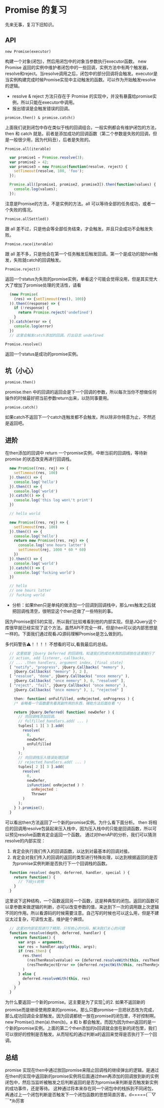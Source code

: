 # Promise 的复习

先来无事，复习下旧知识。

## API

`new Promise(executor)`

构建一个对象(闭包)，然后用闭包中的对象当参数执行executor函数。
new Promise 返回的实例中维护者闭包中的一些回调，实例方法中有两个触发器，resolve和reject。当resolve调用之后，闭包中的部分回调将会触发。executor是当实例构建完成时候Promise实现中主动触发的函数。可以作为开始触发resolve的逻辑。

* resolve & reject 方法只存在于 Promise 的实现中，并没有暴露给promise实例，所以只能在executor中调用。
* 报出错误是会触发错误的回调。

`promise.then() & promise.catch()`

上面我们说到闭包中存在类似于栈的回调组合。一般实例都会有维护闭包的方法，then 和 catch 就是。前者是添加成功的回调函数（第二个参数是失败的回调，但是一般很少用，因为代码丑），后者是失败的。

`Promise.all(iterable)`

```js
  var promise1 = Promise.resolve(3);
  var promise2 = 42;
  var promise3 = new Promise(function(resolve, reject) {
    setTimeout(resolve, 100, 'foo');
  });

  Promise.all([promise1, promise2, promise3]).then(function(values) {
    console.log(values);
  });
```

注意是Promise的方法，不是实例的方法。all 可以等待全部的任务成功，或者一个失败的情况。

`Promise.allSettled()`

跟 all 差不过，只是他会等全部任务结束，才会触发。并且只会成功不会触发失败。

`Promise.race(iterable)`

跟 all 差不多，只是他会在第一个任务触发后触发回调。第一个是成功的就then触发，失败就catch的回调触发。

`Promise.reject()`

返回一个status为失败的promise实例，单看这个可能会觉得没用，但是其实觉大大了增加了promise处理的灵活性，请看

```js
  (new Promise(
    (res) => {setTimeout(res(), 100)}
  )).then((response) => {
    if (!response) {
      return Promise.reject('undefined')
    }
  }).catch(error => {
    console.log(error)
  })
  // 这里会触发catch添加的回调。打出日志 undefined
```

`Promise.resolve()`

返回一个status是成功的promise实例。

## 坑（小心）

`promise.then()`

promise.then 中的回调的返回会是下一个回调的参数，所以每次当你不想做任何操作的时候最好把当前参数return出来，以防同事要用。

`promise.catch()`

如果catch不返回下一个catch连触发都不会触发。所以除非你特意为止，不然还是返回吧。

## 进阶

在then添加的回调中 return 一个promise实例，中断当前的回调栈，等待新promise 的状态改变再进行回调栈。

```js
  new Promise((res, rej) => {
    setTimeout(res, 100) 
  }).then(() => {
    console.log('hello')
  }).then(() => {
    console.log('world')
  }).catch(() => {
    console.log('this log won\'t print')
  })

  // hello world

  new Promise((res, rej) => {
    setTimeout(res, 100)
  }).then(() => {
    console.log('hello')
    return new Promise((res, rej) => {
      console.log('one hours latter')
      setTimeout(rej, 1000 * 60 * 60)
    })
  }).then(() => {
    console.log('world')
  }).catch(() => {
    console.log('fucking world')
  })

  // hello
  // one hours latter
  // fucking world
```

* 分析：如果then只是单纯的做添加一个回调到回调栈中，那么res触发之后就把回调栈清空，很明显这个then还做了一些特别的事。

因为Promise是ES的实现，所以我们比较难看到他的内部实现。但是JQuery这个库很早就已经实现了这个方法。虽然API不完全一样，但是then可以说内部思想是一样的。下面我们通过观看JQ源码理解Promise是怎么做到的。

多代码警告⚠️！！！！ 不想看的可以,看我最后的总结。

```js
  // 这里就是 jQuery Deferred 的回调栈。知道我们的成功失败的回调放在这里就行了
  // action, add listener, callbacks,
  // ... .then handlers, argument index, [final state]
  [ "notify", "progress", jQuery.Callbacks( "memory" ),
    jQuery.Callbacks( "memory" ), 2 ],
  [ "resolve", "done", jQuery.Callbacks( "once memory" ),
    jQuery.Callbacks( "once memory" ), 0, "resolved" ],
  [ "reject", "fail", jQuery.Callbacks( "once memory" ),
    jQuery.Callbacks( "once memory" ), 1, "rejected" ]
```

```js
	then: function( onFulfilled, onRejected, onProgress ) {
    /* 省略看一个函数要先看其副作用的东西，辅助方法后面在看 */

    return jQuery.Deferred( function( newDefer ) {
      // 向回调栈添加回调。
      // fulfilled_handlers.add( ... ) 
      tuples[ 1 ][ 3 ].add(
        resolve(
          0,
          newDefer,
          onFulfilled 
        )
      );
      // 向回调栈压入错误处理回调
      // rejected_handlers.add( ... )
      tuples[ 2 ][ 3 ].add(
        resolve(
          0,
          newDefer,
          isFunction( onRejected ) ?
            onRejected :
            Thrower
        )
      );
    } ).promise();
  }
```

可以看出then方法返回了一个新的promise实例。为什么看下面分析。
then 将相应的回调用resolve包装起来压入栈中，因为压入栈中的只能是回调函数，所以可以预见resolve函数肯定会返回一个函数。
通过对thenAPI的分析，我们可以猜测resolve的内部实现：

1. 肯定会执行我们传入的回调函数，以达到对最基本的回调对接。
2. 肯定会对我们传入的回调的返回的类型进行特殊处理，以达到根据返回的是否为promise实例判断是否执行下一个回调栈的函数。

```js
  function resolve( depth, deferred, handler, special ) {
    return function() {
      // 下段js说明
    }
  }
```

这里说下这种结构，一个函数返回另一个函数，这是种典型的闭包。返回的函数可以拿参数来做逻辑的判断，亦可以改变参数的值，来达到下一次的调用跟上次逻辑不同的作用。所以看源码的时候需要注意。自己写的时候也可以这么用，但是不建议太过复杂，可读性太差。维护是个麻烦。

```js
  // 这里对内部实现进行了精简，只写核心的代码，解决我们关心的问题
  function resolve(depth, deferred, handler) {
    return function() {
      var args = arguments;
      var res = handler.apply(this, args);
      if (res.then) {
        res.then(
          (resThenResolveValue) => {deferred.resolveWith(this, resThenResolveValue)},
          (resThenRejectError => {deferred.rejectWith(this, resThenRejectError)},
        )
      } else {
        deferred.resolveWith(this, res)
      }
    }
  }
```

为什么要返回一个新的promise。这主要是为了实现👆的2. 如果不返回新的promise而是继续使用原来的promise。那么只要promise一旦把状态改为完成，那么成功回调会全部触发。因为回调都统一放在promise的闭包里，不好控制啊。new Promise().then(a).then(b)。a 和 b 都会触发。而因为因为then返回的是一个新的promise实例。上面的第二个then添加的b回调就会放在新的闭包里，我们可以很好的控制是否触发。从而轻松的通过判断a的返回来觉得是否执行下一个回调。

## 总结

promise 实现在then中通过放回promise来阻止回调栈的继续弹出的逻辑，是通过在then的实现中返回新的promise实例将后面通过then再添加的回调放到新的实例闭包中，然后当监听被触发之后判断返回的是否为promise来判断是否触发新实例的成功事件，还是等待。
这种通过将本来存在同一个闭包中的栈拆到不同闭包，再通过上一个闭包判断是否触发下一个闭包函数的思想简直厉害。d=====(￣▽￣*)b厉害

